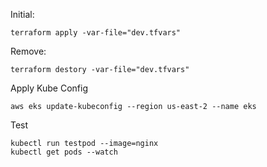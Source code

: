Initial:
```
terraform apply -var-file="dev.tfvars"
```
Remove:
```
terraform destory -var-file="dev.tfvars"
```
Apply Kube Config
```
aws eks update-kubeconfig --region us-east-2 --name eks
```
Test
```
kubectl run testpod --image=nginx
kubectl get pods --watch
```